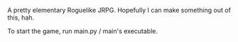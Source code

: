 A pretty elementary Roguelike JRPG. Hopefully I can make something out of this, hah.

To start the game, run main.py / main's executable.